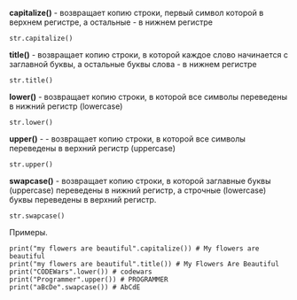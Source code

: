 **capitalize()** - возвращает копию строки, первый символ которой в верхнем регистре, а остальные - в нижнем регистре
```
str.capitalize()
```
**title()** - возвращает копию строки, в которой каждое слово начинается с заглавной буквы, а остальные буквы слова - в нижнем регистре
```
str.title()
```
**lower()** - возвращает копию строки, в которой все символы переведены в нижний регистр (lowercase)
```
str.lower()
```
**upper()** - - возвращает копию строки, в которой все символы переведены в верхний регистр (uppercase)
```
str.upper()
```
**swapcase()** - возвращает копию строки, в которой заглавные буквы (uppercase) переведены в нижний регистр, а строчные (lowercase) буквы переведены в верхний регистр.
```
str.swapcase()
```
Примеры.
```
print("my flowers are beautiful".capitalize()) # My flowers are beautiful
print("my flowers are beautiful".title()) # My Flowers Are Beautiful
print("CODEWars".lower()) # codewars
print("Programmer".upper()) # PROGRAMMER
print("aBcDe".swapcase()) # AbCdE
```
